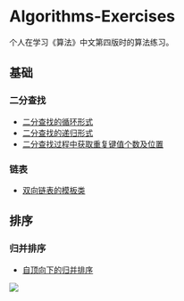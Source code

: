 # Algorithms-Exercises

个人在学习《算法》中文第四版时的算法练习。

## 基础

### 二分查找

- [二分查找的循环形式](https://github.com/pigoil/Algorithms-Exercises/tree/master/20170806_binary_search)
- [二分查找的递归形式](https://github.com/pigoil/Algorithms-Exercises/tree/master/20170806_binary_search_recursion)
- [二分查找过程中获取重复键值个数及位置](https://github.com/pigoil/Algorithms-Exercises/tree/master/20170807_binary_search_replicate)

### 链表
- [双向链表的模板类](https://github.com/pigoil/Algorithms-Exercises/tree/master/20170807_doubly_linked_list)

## 排序

### 归并排序
- [自顶向下的归并排序](https://github.com/pigoil/Algorithms-Exercises/blob/master/20170808_merge_sort/top_to_bottom_merge_sort.h)







![](http://www.wtfpl.net/wp-content/uploads/2012/12/wtfpl-badge-4.png)

